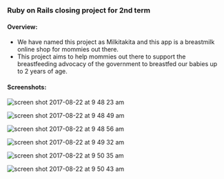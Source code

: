 

### Ruby on Rails closing project for 2nd term

#### Overview: 
  - We have named this project as Milkitakita and this app is a breastmilk online shop for mommies out there. 
  - This project aims to help mommies out there to support the breastfeeding advocacy of the government to breastfed our babies up to 2 years of age.

#### Screenshots:

![screen shot 2017-08-22 at 9 48 23 am](https://user-images.githubusercontent.com/26729817/29545166-6c40f2d0-871f-11e7-9f1c-edf12044ec9c.png)


![screen shot 2017-08-22 at 9 48 49 am](https://user-images.githubusercontent.com/26729817/29545178-7e986562-871f-11e7-8ea9-448ff5d574bb.png)

![screen shot 2017-08-22 at 9 48 56 am](https://user-images.githubusercontent.com/26729817/29545185-84e4ea1c-871f-11e7-8329-64644fbe950d.png)

![screen shot 2017-08-22 at 9 49 32 am](https://user-images.githubusercontent.com/26729817/29545199-8ce7d6fc-871f-11e7-92f6-ef6e86fbede9.png)

![screen shot 2017-08-22 at 9 50 35 am](https://user-images.githubusercontent.com/26729817/29545218-9cd0506c-871f-11e7-8a3c-fe29c7b2cc43.png)

![screen shot 2017-08-22 at 9 50 43 am](https://user-images.githubusercontent.com/26729817/29545227-a93dfc6e-871f-11e7-914c-34c9dfe51b47.png)


